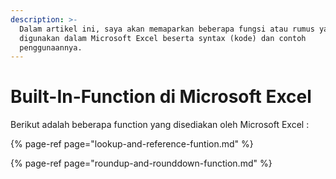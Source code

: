```yaml
---
description: >-
  Dalam artikel ini, saya akan memaparkan beberapa fungsi atau rumus yang sering
  digunakan dalam Microsoft Excel beserta syntax (kode) dan contoh
  penggunaannya.
---
```


# Built-In-Function di Microsoft Excel

Berikut adalah beberapa function yang disediakan oleh Microsoft Excel :

{% page-ref page="lookup-and-reference-funtion.md" %}

{% page-ref page="roundup-and-rounddown-function.md" %}



